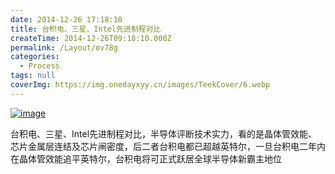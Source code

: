 ```yaml
---
date: 2014-12-26 17:18:10
title: 台积电、三星、Intel先进制程对比
createTime: 2014-12-26T09:18:10.000Z
permalink: /Layout/ov78g
categories:
  - Process
tags: null
coverImg: https://img.onedayxyy.cn/images/TeekCover/6.webp
---
```


[![image](/public/2014/09/image.jpg)](/public/2014/09/image.jpg) 

台积电、三星、Intel先进制程对比，半导体评断技术实力，看的是晶体管效能、芯片金属层连结及芯片闸密度，后二者台积电都已超越英特尔，一旦台积电二年内在晶体管效能追平英特尔，台积电将可正式跃居全球半导体新霸主地位
